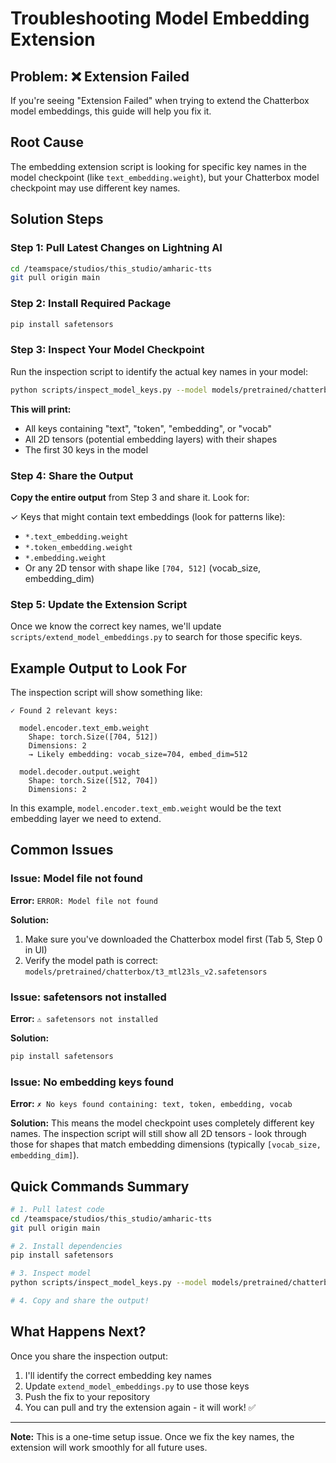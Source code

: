 # Troubleshooting Model Embedding Extension

## Problem: ❌ Extension Failed

If you're seeing "Extension Failed" when trying to extend the Chatterbox model embeddings, this guide will help you fix it.

## Root Cause

The embedding extension script is looking for specific key names in the model checkpoint (like `text_embedding.weight`), but your Chatterbox model checkpoint may use different key names.

## Solution Steps

### Step 1: Pull Latest Changes on Lightning AI

```bash
cd /teamspace/studios/this_studio/amharic-tts
git pull origin main
```

### Step 2: Install Required Package

```bash
pip install safetensors
```

### Step 3: Inspect Your Model Checkpoint

Run the inspection script to identify the actual key names in your model:

```bash
python scripts/inspect_model_keys.py --model models/pretrained/chatterbox/t3_mtl23ls_v2.safetensors
```

**This will print:**
- All keys containing "text", "token", "embedding", or "vocab"
- All 2D tensors (potential embedding layers) with their shapes
- The first 30 keys in the model

### Step 4: Share the Output

**Copy the entire output** from Step 3 and share it. Look for:

✓ Keys that might contain text embeddings (look for patterns like):
  - `*.text_embedding.weight`
  - `*.token_embedding.weight`
  - `*.embedding.weight`
  - Or any 2D tensor with shape like `[704, 512]` (vocab_size, embedding_dim)

### Step 5: Update the Extension Script

Once we know the correct key names, we'll update `scripts/extend_model_embeddings.py` to search for those specific keys.

## Example Output to Look For

The inspection script will show something like:

```
✓ Found 2 relevant keys:

  model.encoder.text_emb.weight
    Shape: torch.Size([704, 512])
    Dimensions: 2
    → Likely embedding: vocab_size=704, embed_dim=512

  model.decoder.output.weight
    Shape: torch.Size([512, 704])
    Dimensions: 2
```

In this example, `model.encoder.text_emb.weight` would be the text embedding layer we need to extend.

## Common Issues

### Issue: Model file not found

**Error:** `ERROR: Model file not found`

**Solution:** 
1. Make sure you've downloaded the Chatterbox model first (Tab 5, Step 0 in UI)
2. Verify the model path is correct: `models/pretrained/chatterbox/t3_mtl23ls_v2.safetensors`

### Issue: safetensors not installed

**Error:** `⚠ safetensors not installed`

**Solution:**
```bash
pip install safetensors
```

### Issue: No embedding keys found

**Error:** `✗ No keys found containing: text, token, embedding, vocab`

**Solution:**
This means the model checkpoint uses completely different key names. The inspection script will still show all 2D tensors - look through those for shapes that match embedding dimensions (typically `[vocab_size, embedding_dim]`).

## Quick Commands Summary

```bash
# 1. Pull latest code
cd /teamspace/studios/this_studio/amharic-tts
git pull origin main

# 2. Install dependencies
pip install safetensors

# 3. Inspect model
python scripts/inspect_model_keys.py --model models/pretrained/chatterbox/t3_mtl23ls_v2.safetensors

# 4. Copy and share the output!
```

## What Happens Next?

Once you share the inspection output:
1. I'll identify the correct embedding key names
2. Update `extend_model_embeddings.py` to use those keys
3. Push the fix to your repository
4. You can pull and try the extension again - it will work! ✅

---

**Note:** This is a one-time setup issue. Once we fix the key names, the extension will work smoothly for all future uses.
